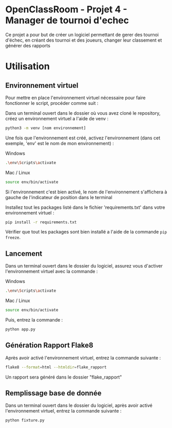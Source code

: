 # OpenClassRoom - Projet 4 - Manager de tournoi d'echec

Ce projet a pour but de créer un logiciel permettant de gerer des tournoi d'échec, en créant des tournoi et des joueurs, changer leur classement et générer des rapports

# Utilisation

## Environnement virtuel

Pour mettre en place l'environnement virtuel nécessaire pour faire fonctionner le script, procéder comme suit :

Dans un terminal ouvert dans le dossier où vous avez cloné le repository, créez un environnement virtuel a l'aide de 
venv :

```bash
python3 -m venv [nom environnement]
```

Une fois que l'environnement est créé, activez l'environnement (dans cet exemple, 'env' est le nom de mon environnement) :

Windows

```bash
.\env\Scripts\activate
```

Mac / Linux 

```bash
source env/bin/activate
```

Si l'environnement c'est bien activé, le nom de l'environnement s'affichera à gauche de l'indicateur de position 
dans le terminal

Installez tout les packages listé dans le fichier 'requirements.txt' dans votre environnement virtuel :

```bash
pip install -r requirements.txt
```

Vérifier que tout les packages sont bien installé a l'aide de la commande `pip freeze`.

## Lancement

Dans un terminal ouvert dans le dossier du logiciel, assurez vous d'activer l'environnement virtuel avec la commande :

Windows

```bash
.\env\Scripts\activate
```

Mac / Linux 

```bash
source env/bin/activate
```

Puis, entrez la commande :

```bash
python app.py
```



## Génération Rapport Flake8

Après avoir activé l'environnement virtuel, entrez la commande suivante :

```bash
flake8 --format=html --htmldir=flake_rapport
```

Un rapport sera généré dans le dossier "flake_rapport"

## Remplissage base de donnée

Dans un terminal ouvert dans le dossier du logiciel, après avoir activé l'environnement virtuel, entrez la commande suivante :

```bash
python fixture.py
```

